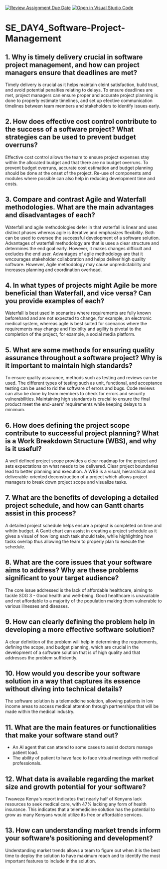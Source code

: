 [![Review Assignment Due Date](https://classroom.github.com/assets/deadline-readme-button-22041afd0340ce965d47ae6ef1cefeee28c7c493a6346c4f15d667ab976d596c.svg)](https://classroom.github.com/a/9pw6JKcu)
[![Open in Visual Studio Code](https://classroom.github.com/assets/open-in-vscode-2e0aaae1b6195c2367325f4f02e2d04e9abb55f0b24a779b69b11b9e10269abc.svg)](https://classroom.github.com/online_ide?assignment_repo_id=18540530&assignment_repo_type=AssignmentRepo)
# SE_DAY4_Software-Project-Management
## 1. Why is timely delivery crucial in software project management, and how can project managers ensure that deadlines are met?
  Timely delivery is crucial as it helps maintain cleint satisfaction, build trust, and avoid potential penalties relating to delays. To ensure deadlines are met, project managers can ensure proper and accurate project planning is done to properly estimate timelines, and set up efective communication timelines between team members and stakeholders to identify issues early.
  
## 2. How does effective cost control contribute to the success of a software project? What strategies can be used to prevent budget overruns?
  Effective cost control allows the team to ensure project expenses stay within the allocated budget and that there are no budget overruns. To prevent budget overruns, accurate cost estimation and budget planning should be done at the onset of the project. Re-use of components amd modules where possible can also help in reducing development time and costs.
  
## 3. Compare and contrast Agile and Waterfall methodologies. What are the main advantages and disadvantages of each?
  Waterfall and agile methodologies defer in that waterfall is linear and uses distinct phases whereas agile is iterative and emphasizes flexibility. Both can be used to oversee the successful development of a software solution. Advantages of waterfall methodology are that is uses a clear structure and determines the end goal early. However, it makes changes difficult and excludes the end user. Advantages of agile methodology are that it wncourages stakeholder collaboration and helps deliver high quality software. However, Agile methodology may cause unpredictability and increases planning and coordination overhead.
  
## 4. In what types of projects might Agile be more beneficial than Waterfall, and vice versa? Can you provide examples of each?
  Waterfall is best used in scenarios where requirements are fully known beforehand and are not expected to change, for example, an electronic medical system,  whereas agile is best suited for scenarios where the requirements may change and flexibilty and agility is pivotal to the completion of the project, for example, a social media platform.
  
## 5. What are some methods for ensuring quality assurance throughout a software project? Why is it important to maintain high standards?
  To ensure quality assurance, methods such as testing and reviews can be used. The different types of testing such as unit, functional, and acceptance testing can be used to rid the software of errors and bugs. Code reviews can also be done by team members to check for errors and security vulnerabilities. Maintaining high standards is crucial to ensure the final product meet the end-users' requirements while keeping delays to a minimum.
  
## 6. How does defining the project scope contribute to successful project planning? What is a Work Breakdown Structure (WBS), and why is it useful?
  A well defined project scope provides a clear roadmap for the project and sets expectations on what needs to be delivered. Clear project boundaries lead to better planning and execution. A WBS is a visual, hierarchical and deliverable-oriented deconstruction of a project which allows project managers to break down project scope and visualize tasks.
  
## 7. What are the benefits of developing a detailed project schedule, and how can Gantt charts assist in this process?
  A detailed project schedule helps ensure a project is completed on time and wihtin budget. A Gantt chart can assist in creating a project schedule as it gives a visual of how long each task should take, while highlighting how tasks overlap thus allowing the team to properly plan to execute the schedule.
  
## 8. What are the core issues that your software aims to address? Why are these problems significant to your target audience?
  The core issue addressed is the lack of affordable healthcare, aiming to tackle SDG 3 - Good health and well-being. Good healthcare is unavailable and not affordable to a majority of the population making them vulnerable to various illnesses and diseases.
  
## 9. How can clearly defining the problem help in developing a more effective software solution?
  A clear definition of the problem will help in determining the requirements, defining the scope, and budget planning, which are crucial in the development of a software solution that is of high quality and that addresses the problem sufficiently.
  
## 10. How would you describe your software solution in a way that captures its essence without diving into technical details?
  The software solution is a telemedicine solution, allowing patients in low income areas to access medical attention through partnerships that will be made within the medical industry.
  
## 11. What are the main features or functionalities that make your software stand out?
  - An AI agent that can attend to some cases to assist doctors manage patient load.
  - The ability of patient to have face to face virtual meetings with medical professionals.
    
## 12. What data is available regarding the market size and growth potential for your software?
  Twaweza Kenya's report indicates that nearly half of Kenyans lack resources to seek medical care, with 47% lacking any form of health insurance. This indicates that a telemedicine solution has the potential to grow as many Kenyans would utilize its free or affordable services.
  
## 13. How can understanding market trends inform your software’s positioning and development?
  Understanding market trends allows a team to figure out when it is the best time to deploy the solution to have maximum reach and to identify the most important features to include in the solution.
